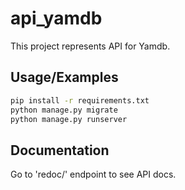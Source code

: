 # api_yamdb

This project represents API for Yamdb.

## Usage/Examples

```bash
pip install -r requirements.txt
python manage.py migrate
python manage.py runserver
```

## Documentation

Go to 'redoc/' endpoint to see API docs.
